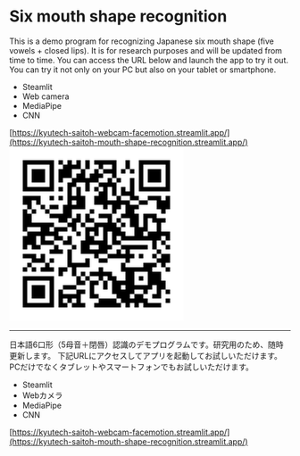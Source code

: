 # Six mouth shape recognition

This is a demo program for recognizing Japanese six mouth shape (five vowels + closed lips).
It is for research purposes and will be updated from time to time.
You can access the URL below and launch the app to try it out.
You can try it not only on your PC but also on your tablet or smartphone.

- Steamlit
- Web camera
- MediaPipe
- CNN

[https://kyutech-saitoh-webcam-facemotion.streamlit.app/](https://kyutech-saitoh-mouth-shape-recognition.streamlit.app/)
![QR](data/QR.png)

---

日本語6口形（5母音＋閉唇）認識のデモプログラムです。研究用のため、随時更新します。
下記URLにアクセスしてアプリを起動してお試しいただけます。
PCだけでなくタブレットやスマートフォンでもお試しいただけます。

- Steamlit
- Webカメラ
- MediaPipe
- CNN

[https://kyutech-saitoh-webcam-facemotion.streamlit.app/](https://kyutech-saitoh-mouth-shape-recognition.streamlit.app/)
